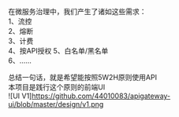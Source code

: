 在微服务治理中，我们产生了诸如这些需求：  
1、流控  
2、熔断  
3、计费  
4、按API授权
5、白名单/黑名单  
6、……  
  
总结一句话，就是希望能按照5W2H原则使用API  
本项目是践行这个原则的前端UI  
![UI V1]https://github.com/44010083/apigateway-ui/blob/master/design/v1.png